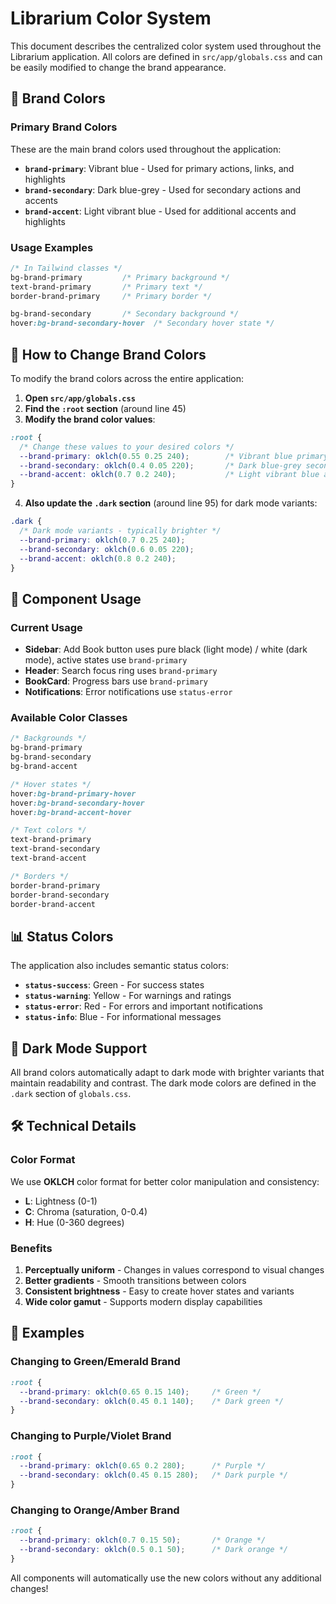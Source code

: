 # Librarium Color System

This document describes the centralized color system used throughout the Librarium application. All colors are defined in `src/app/globals.css` and can be easily modified to change the brand appearance.

## 🎨 Brand Colors

### Primary Brand Colors
These are the main brand colors used throughout the application:

- **`brand-primary`**: Vibrant blue - Used for primary actions, links, and highlights
- **`brand-secondary`**: Dark blue-grey - Used for secondary actions and accents  
- **`brand-accent`**: Light vibrant blue - Used for additional accents and highlights

### Usage Examples
```css
/* In Tailwind classes */
bg-brand-primary         /* Primary background */
text-brand-primary       /* Primary text */
border-brand-primary     /* Primary border */

bg-brand-secondary       /* Secondary background */
hover:bg-brand-secondary-hover  /* Secondary hover state */
```

## 🔧 How to Change Brand Colors

To modify the brand colors across the entire application:

1. **Open `src/app/globals.css`**
2. **Find the `:root` section** (around line 45)
3. **Modify the brand color values**:

```css
:root {
  /* Change these values to your desired colors */
  --brand-primary: oklch(0.55 0.25 240);        /* Vibrant blue primary color */
  --brand-secondary: oklch(0.4 0.05 220);       /* Dark blue-grey secondary */
  --brand-accent: oklch(0.7 0.2 240);           /* Light vibrant blue accent */
}
```

4. **Also update the `.dark` section** (around line 95) for dark mode variants:

```css
.dark {
  /* Dark mode variants - typically brighter */
  --brand-primary: oklch(0.7 0.25 240);
  --brand-secondary: oklch(0.6 0.05 220);
  --brand-accent: oklch(0.8 0.2 240);
}
```

## 🎯 Component Usage

### Current Usage
- **Sidebar**: Add Book button uses pure black (light mode) / white (dark mode), active states use `brand-primary`
- **Header**: Search focus ring uses `brand-primary`
- **BookCard**: Progress bars use `brand-primary`
- **Notifications**: Error notifications use `status-error`

### Available Color Classes
```css
/* Backgrounds */
bg-brand-primary
bg-brand-secondary
bg-brand-accent

/* Hover states */
hover:bg-brand-primary-hover
hover:bg-brand-secondary-hover
hover:bg-brand-accent-hover

/* Text colors */
text-brand-primary
text-brand-secondary
text-brand-accent

/* Borders */
border-brand-primary
border-brand-secondary
border-brand-accent
```

## 📊 Status Colors

The application also includes semantic status colors:

- **`status-success`**: Green - For success states
- **`status-warning`**: Yellow - For warnings and ratings
- **`status-error`**: Red - For errors and important notifications
- **`status-info`**: Blue - For informational messages

## 🌙 Dark Mode Support

All brand colors automatically adapt to dark mode with brighter variants that maintain readability and contrast. The dark mode colors are defined in the `.dark` section of `globals.css`.

## 🛠️ Technical Details

### Color Format
We use **OKLCH** color format for better color manipulation and consistency:
- **L**: Lightness (0-1)
- **C**: Chroma (saturation, 0-0.4)
- **H**: Hue (0-360 degrees)

### Benefits
1. **Perceptually uniform** - Changes in values correspond to visual changes
2. **Better gradients** - Smooth transitions between colors
3. **Consistent brightness** - Easy to create hover states and variants
4. **Wide color gamut** - Supports modern display capabilities

## 📝 Examples

### Changing to Green/Emerald Brand
```css
:root {
  --brand-primary: oklch(0.65 0.15 140);     /* Green */
  --brand-secondary: oklch(0.45 0.1 140);    /* Dark green */
}
```

### Changing to Purple/Violet Brand
```css
:root {
  --brand-primary: oklch(0.65 0.2 280);      /* Purple */
  --brand-secondary: oklch(0.45 0.15 280);   /* Dark purple */
}
```

### Changing to Orange/Amber Brand
```css
:root {
  --brand-primary: oklch(0.7 0.15 50);       /* Orange */
  --brand-secondary: oklch(0.5 0.1 50);      /* Dark orange */
}
```

All components will automatically use the new colors without any additional changes! 